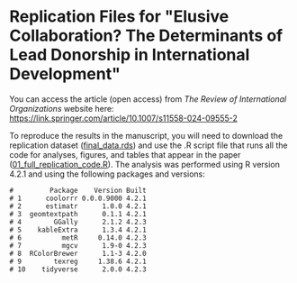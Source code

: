 # Replication Files for "Elusive Collaboration? The Determinants of Lead Donorship in International Development"

You can access the article (open access) from *The Review of International Organizations* website here: https://link.springer.com/article/10.1007/s11558-024-09555-2

To reproduce the results in the manuscript, you will need to download the replication dataset ([final_data.rds](https://github.com/milesdwilliams15/lead-donorship/blob/main/final_data.rds)) and use the .R script file that runs all the code for analyses, figures, and tables that appear in the paper ([01_full_replication_code.R](https://github.com/milesdwilliams15/lead-donorship/blob/main/02_code/01_full_replication_code.R)). The analysis was performed using R version 4.2.1 and using the following packages and versions:

```
#         Package    Version Built
# 1      coolorrr 0.0.0.9000 4.2.1
# 2      estimatr      1.0.0 4.2.1
# 3  geomtextpath      0.1.1 4.2.1
# 4        GGally      2.1.2 4.2.3
# 5    kableExtra      1.3.4 4.2.1
# 6          metR     0.14.0 4.2.3
# 7          mgcv      1.9-0 4.2.3
# 8  RColorBrewer      1.1-3 4.2.0
# 9        texreg     1.38.6 4.2.1
# 10    tidyverse      2.0.0 4.2.3
```
